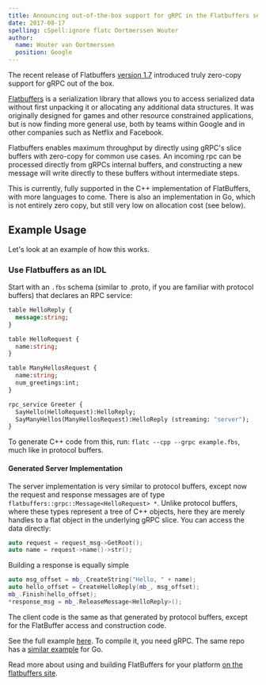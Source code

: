 ```yaml
---
title: Announcing out-of-the-box support for gRPC in the Flatbuffers serialization library
date: 2017-08-17
spelling: cSpell:ignore flatc Oortmerssen Wouter
author:
  name: Wouter van Oortmerssen
  position: Google
---
```


The recent release of Flatbuffers [version 1.7](https://github.com/google/flatbuffers/releases) introduced truly zero-copy support for gRPC out of the box.

[Flatbuffers](https://google.github.io/flatbuffers/) is a serialization library that allows you to access serialized data without first unpacking it or allocating any
additional data structures. It was originally designed for games and other resource constrained applications, but is now finding more general use, both by teams within Google and in other companies such as Netflix and Facebook.

<!--more-->

Flatbuffers enables maximum throughput by directly using gRPC's slice buffers with zero-copy for common use cases. An incoming rpc can be processed directly from gRPCs internal buffers, and constructing a new message will write directly to these buffers without intermediate steps.

This is currently, fully supported in the C++ implementation of FlatBuffers, with more languages to come. There is also an implementation in Go, which is not entirely zero copy, but still very low on allocation cost (see below).


## Example Usage

Let's look at an example of how this works.

### Use Flatbuffers as an IDL

Start with an `.fbs` schema (similar to .proto, if you are familiar with protocol buffers) that declares an RPC service:

```proto
table HelloReply {
  message:string;
}

table HelloRequest {
  name:string;
}

table ManyHellosRequest {
  name:string;
  num_greetings:int;
}

rpc_service Greeter {
  SayHello(HelloRequest):HelloReply;
  SayManyHellos(ManyHellosRequest):HelloReply (streaming: "server");
}
```

To generate C++ code from this, run: `flatc --cpp --grpc example.fbs`, much like in protocol buffers.

#### Generated Server Implementation
The server implementation is very similar to protocol buffers, except now the request and response messages are of type `flatbuffers::grpc::Message<HelloRequest> *`.
Unlike protocol buffers, where these types represent a tree of C++ objects, here they are merely handles to a flat object in the underlying gRPC slice. You can access the data directly:

```cpp
auto request = request_msg->GetRoot();
auto name = request->name()->str();
```

Building a response is equally simple
```cpp
auto msg_offset = mb_.CreateString("Hello, " + name);
auto hello_offset = CreateHelloReply(mb_, msg_offset);
mb_.Finish(hello_offset);
*response_msg = mb_.ReleaseMessage<HelloReply>();
```

The client code is the same as that generated by protocol buffers, except for the FlatBuffer access and construction code.


See the full example [here](https://github.com/google/flatbuffers/tree/master/grpc/samples/greeter). To compile it, you need gRPC.
The same repo has a [similar example](https://github.com/google/flatbuffers/blob/master/grpc/tests/go_test.go) for Go.

Read more about using and building FlatBuffers for your platform [on the flatbuffers site](https://google.github.io/flatbuffers/).
